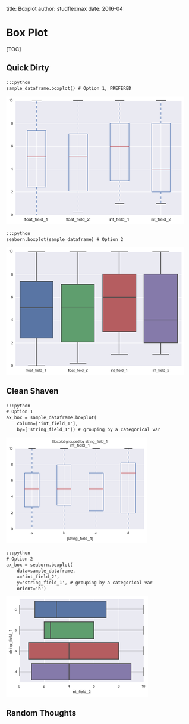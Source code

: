 title: Boxplot
author: studflexmax
date: 2016-04

# Box Plot


[TOC]


## Quick Dirty

    :::python
	sample_dataframe.boxplot() # Option 1, PREFERED
![boxplot option 1](/static/img/boxplot_1.png)

    :::python
	seaborn.boxplot(sample_dataframe) # Option 2
![boxplot option 2](/static/img/boxplot_2.png)


## Clean Shaven

    :::python
    # Option 1
    ax_box = sample_dataframe.boxplot(
        column=['int_field_1'],
        by=['string_field_1']) # grouping by a categorical var
![boxplot option 3](/static/img/boxplot_3.png)


    :::python
    # Option 2
    ax_box = seaborn.boxplot(
        data=sample_dataframe,
        x='int_field_2',
        y='string_field_1', # grouping by a categorical var
        orient='h')
![boxplot option 4](/static/img/boxplot_4.png)


## Random Thoughts
